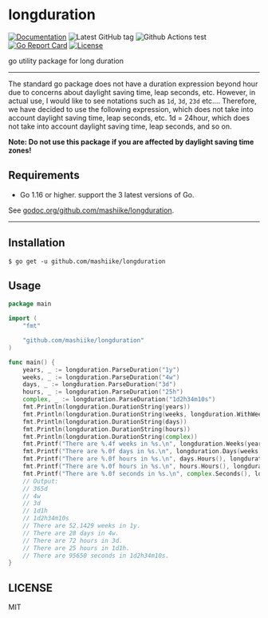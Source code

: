 # longduration

[![Documentation](https://godoc.org/github.com/mashiike/longduration?status.svg)](https://godoc.org/github.com/mashiike/longduration)
![Latest GitHub tag](https://img.shields.io/github/tag/mashiike/longduration.svg)
![Github Actions test](https://github.com/mashiike/longduration/workflows/Test/badge.svg?branch=main)
[![Go Report Card](https://goreportcard.com/badge/mashiike/longduration)](https://goreportcard.com/report/mashiike/longduration)
[![License](https://img.shields.io/badge/license-MIT-blue.svg)](https://github.com/mashiike/longduration/blob/master/LICENSE)

 go utility package for long duration

-----

The standard go package does not have a duration expression beyond hour due to concerns about daylight saving time, leap seconds, etc.
However, in actual use, I would like to see notations such as `1d`, `3d`, `23d` etc.... Therefore, we have decided to use the following expression, which does not take into account daylight saving time, leap seconds, etc.
1d = 24hour, which does not take into account daylight saving time, leap seconds, and so on.

**Note: Do not use this package if you are affected by daylight saving time zones!** 

## Requirements
  * Go 1.16 or higher. support the 3 latest versions of Go.


See [godoc.org/github.com/mashiike/longduration](https://godoc.org/github.com/mashiike/longduration).

-----

## Installation

```shell
$ go get -u github.com/mashiike/longduration
```

## Usage

```go
package main

import (
	"fmt"

	"github.com/mashiike/longduration"
)

func main() {
	years, _ := longduration.ParseDuration("1y")
	weeks, _ := longduration.ParseDuration("4w")
	days, _ := longduration.ParseDuration("3d")
	hours, _ := longduration.ParseDuration("25h")
	complex, _ := longduration.ParseDuration("1d2h34m10s")
	fmt.Println(longduration.DurationString(years))
	fmt.Println(longduration.DurationString(weeks, longduration.WithWeek()))
	fmt.Println(longduration.DurationString(days))
	fmt.Println(longduration.DurationString(hours))
	fmt.Println(longduration.DurationString(complex))
	fmt.Printf("There are %.4f weeks in %s.\n", longduration.Weeks(years), longduration.DurationString(years, longduration.WithYear()))
	fmt.Printf("There are %.0f days in %s.\n", longduration.Days(weeks), longduration.DurationString(weeks, longduration.WithWeek()))
	fmt.Printf("There are %.0f hours in %s.\n", days.Hours(), longduration.DurationString(days))
	fmt.Printf("There are %.0f hours in %s.\n", hours.Hours(), longduration.DurationString(hours))
	fmt.Printf("There are %.0f seconds in %s.\n", complex.Seconds(), longduration.DurationString(complex))
	// Output:
	// 365d
	// 4w
	// 3d
	// 1d1h
	// 1d2h34m10s
	// There are 52.1429 weeks in 1y.
	// There are 28 days in 4w.
	// There are 72 hours in 3d.
	// There are 25 hours in 1d1h.
	// There are 95650 seconds in 1d2h34m10s.
}
```

## LICENSE

MIT

